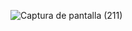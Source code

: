 ![Captura de pantalla (211)](https://user-images.githubusercontent.com/83254656/156437757-e2361993-1068-46b9-921d-970bd725ee1d.png)

